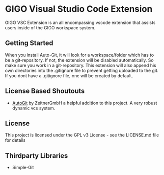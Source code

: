 # GIGO Visual Studio Code Extension

GIGO VSC Extension is an all encompassing vscode extension that assists users inside of the GIGO workspace system.

## Getting Started

When you install Auto-Git, it will look for a workspace/folder which has to be a git-repository. If not, the extension will be disabled automatically. So make sure you work in a git-repository. This extension will also append his own directories into the .gitignore file to prevent getting uploaded to the git. If you dont have a .gitignore file, one will be created by default.

## License Based Shoutouts
  - [AutoGit](https://github.com/ZeitnerGmbH/auto-git) by ZeitnerGmbH a helpful addition to this project. A very robust dynamic vcs system.

## License

This project is licensed under the GPL v3 License - see the LICENSE.md file for details

## Thirdparty Libraries

- Simple-Git
